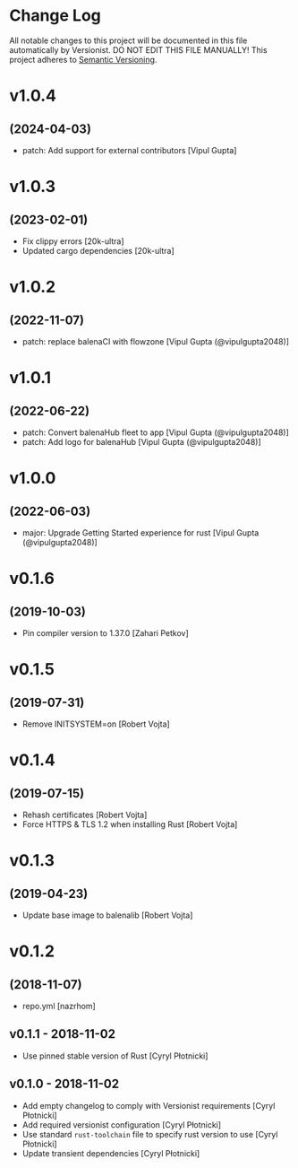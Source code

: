 # Change Log

All notable changes to this project will be documented in this file
automatically by Versionist. DO NOT EDIT THIS FILE MANUALLY!
This project adheres to [Semantic Versioning](http://semver.org/).

# v1.0.4
## (2024-04-03)

* patch: Add support for external contributors [Vipul Gupta]

# v1.0.3
## (2023-02-01)

* Fix clippy errors [20k-ultra]
* Updated cargo dependencies [20k-ultra]

# v1.0.2
## (2022-11-07)

* patch: replace balenaCI with flowzone [Vipul Gupta (@vipulgupta2048)]

# v1.0.1
## (2022-06-22)

* patch: Convert balenaHub fleet to app [Vipul Gupta (@vipulgupta2048)]
* patch: Add logo for balenaHub [Vipul Gupta (@vipulgupta2048)]

# v1.0.0
## (2022-06-03)

* major: Upgrade Getting Started experience for rust [Vipul Gupta (@vipulgupta2048)]

# v0.1.6
## (2019-10-03)

* Pin compiler version to 1.37.0 [Zahari Petkov]

# v0.1.5
## (2019-07-31)

* Remove INITSYSTEM=on [Robert Vojta]

# v0.1.4
## (2019-07-15)

* Rehash certificates [Robert Vojta]
* Force HTTPS & TLS 1.2 when installing Rust [Robert Vojta]

# v0.1.3
## (2019-04-23)

* Update base image to balenalib [Robert Vojta]

# v0.1.2
## (2018-11-07)

* repo.yml [nazrhom]

## v0.1.1 - 2018-11-02

* Use pinned stable version of Rust [Cyryl Płotnicki]

## v0.1.0 - 2018-11-02

* Add empty changelog to comply with Versionist requirements [Cyryl Płotnicki]
* Add required versionist configuration [Cyryl Płotnicki]
* Use standard `rust-toolchain` file to specify rust version to use [Cyryl Płotnicki]
* Update transient dependencies [Cyryl Płotnicki]
